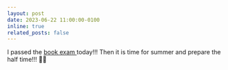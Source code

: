 ```yaml
---
layout: post
date: 2023-06-22 11:00:00-0100
inline: true
related_posts: false
---
```


I passed the  <a href='https://ki.se/en/mtc/doctoral-education-and-training-at-mtc'>book exam </a> today!!! Then it is time for summer and prepare the half time!!! 🎉🥳
